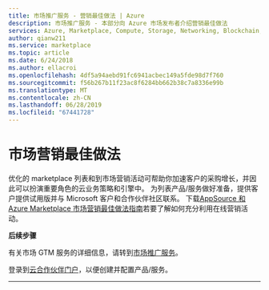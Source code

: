 ```yaml
---
title: 市场推广服务 - 营销最佳做法 | Azure
description: 市场推广服务 - 本部分向 Azure 市场发布者介绍营销最佳做法
services: Azure, Marketplace, Compute, Storage, Networking, Blockchain, Security
author: qianw211
ms.service: marketplace
ms.topic: article
ms.date: 6/24/2018
ms.author: ellacroi
ms.openlocfilehash: 4df5a94aebd91fc6941acbec149a5fde98d7f760
ms.sourcegitcommit: f56b267b11f23ac8f6284bb662b38c7a8336e99b
ms.translationtype: MT
ms.contentlocale: zh-CN
ms.lasthandoff: 06/28/2019
ms.locfileid: "67441728"
---
```

# <a name="marketing-best-practices"></a>市场营销最佳做法

优化的 marketplace 列表和到市场营销活动可帮助你加速客户的采购增长，并因此可以扮演重要角色的云业务策略和引擎中。 为列表产品/服务做好准备，提供客户提供试用版并与 Microsoft 客户和合作伙伴社区联系。 下载[AppSource 和 Azure Marketplace 市场营销最佳做法指南](https://aka.ms/marketplacebestpractices)若要了解如何充分利用在线营销活动。

**后续步骤**

有关市场 GTM 服务的详细信息，请转到[市场推广服务](https://partner.microsoft.com/reach-customers/gtm)。

登录到[云合作伙伴门户](https://cloudpartner.azure.com)，以便创建并配置产品/服务。

---